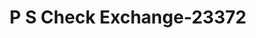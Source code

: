 ---
f_zip-code: 36571
f_state-code: AL
title: P S Check Exchange-23372
f_phone: 251-675-0809
f_city-only: Saraland
f_address: 514 Saraland Boulevard South Saraland
f_location-unique-id: '23372'
slug: p-s-check-exchange-23372
updated-on: '2024-05-30T13:46:58.046Z'
created-on: '2024-05-30T13:36:59.803Z'
published-on: '2024-05-30T13:54:32.469Z'
f_city-state: cms/city/saraland-al.md
f_company: cms/company/p-s-check-exchange.md
f_state: cms/state/alabama.md
layout: '[payday-loan].html'
tags: payday-loan
---